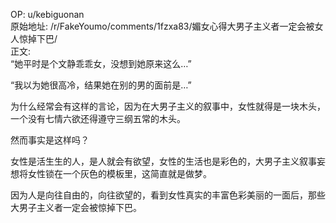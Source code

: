 
OP: u/kebiguonan  
原始地址: /r/FakeYoumo/comments/1fzxa83/媚女心得大男子主义者一定会被女人惊掉下巴/  
正文:  
“她平时是个文静乖乖女，没想到她原来这么…”

“我以为她很高冷，结果她在别的男的面前是…”

为什么经常会有这样的言论，因为在大男子主义的叙事中，女性就得是一块木头，一个没有七情六欲还得遵守三纲五常的木头。

然而事实是这样吗？

女性是活生生的人，是人就会有欲望，女性的生活也是彩色的，大男子主义叙事妄想将女性锁在一个灰色的模板里，这简直就是做梦。

因为人是向往自由的，向往欲望的，看到女性真实的丰富色彩美丽的一面后，那些大男子主义者一定会被惊掉下巴。
